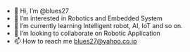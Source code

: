 - 👋 Hi, I’m @blues27
- 👀 I’m interested in Robotics and Embedded System 
- 🌱 I’m currently learning Intelligent robot, AI, IoT and so on. 
- 💞️ I’m looking to collaborate on Robotic Application
- 📫 How to reach me blues27@yahoo.co.jp

<!---
blues27/blues27 is a ✨ special ✨ repository because its `README.md` (this file) appears on your GitHub profile.
You can click the Preview link to take a look at your changes.
--->
